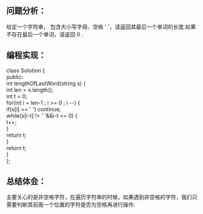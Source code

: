 ## 问题分析：
  给定一个字符串， 包含大小写字母、空格 ' '，请返回其最后一个单词的长度.如果不存在最后一个单词，请返回 0 .
  
## 编程实现：       
class Solution {  
public:  
    int lengthOfLastWord(string s) {  
        int len = s.length();  
        int t = 0;  
        for(int i = len-1 ; i >= 0 ; i --) {  
            if(s[i] == ' ')  continue;  
            while(s[i-t] != ' '&&i-t >= 0) {  
               t++;  
            }  
            return t;  
        }  
        return t;  
    }  
};  
## 总结体会：
主要关心的是非空格字符，在遍历字符串的时候，如果遇到非空格的字符，我们只需要判断其前面一个位置的字符是否为空格再进行操作.
